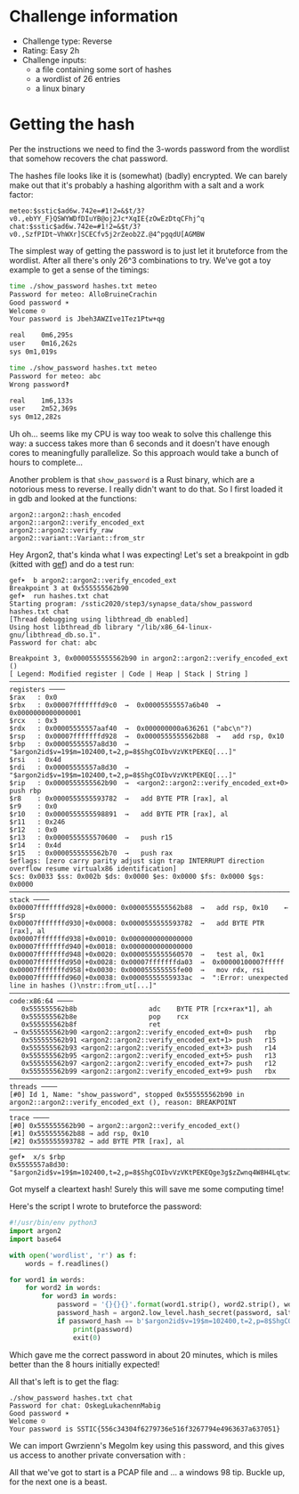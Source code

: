 Challenge information
=====================

* Challenge type: Reverse
* Rating: Easy    2h
* Challenge inputs:
    * a file containing some sort of hashes
    * a wordlist of 26 entries
    * a linux binary


Getting the hash
================

Per the instructions we need to find the 3-words password from the wordlist that somehow recovers the chat password.

The hashes file looks like it is (somewhat) (badly) encrypted. We can barely make out that it's probably a hashing algorithm with a salt and a work factor:
```
meteo:$sstic$ad6w.742e=#1!2=&$t/3?v0.,ebYY_F}QSWYWDfDIuYB@oj2Jc*XqIE{zOwEzDtqCFhj^q
chat:$sstic$ad6w.742e=#1!2=&$t/3?v0.,SzfPIDt~VhWXr]SCECfv5j2rZeob2Z.@4^pgqdU[AGMBW
```

The simplest way of getting the password is to just let it bruteforce from the wordlist. After all there's only 26^3 combinations to try. We've got a toy example to get a sense of the timings:
```bash
time ./show_password hashes.txt meteo
Password for meteo: AlloBruineCrachin
Good password ☀
Welcome ☺
Your password is Jbeh3AWZIve1Tez1Ptw+qg

real	0m6,295s
user	0m16,262s
sys	0m1,019s

time ./show_password hashes.txt meteo
Password for meteo: abc
Wrong password‽

real	1m6,133s
user	2m52,369s
sys	0m12,282s
```

Uh oh... seems like my CPU is way too weak to solve this challenge this way: a success takes more than 6 seconds and it doesn't have enough cores to meaningfully parallelize. So this approach would take a bunch of hours to complete...

Another problem is that ```show_password``` is a Rust binary, which are a notorious mess to reverse. I really didn't want to do that. So I first loaded it in gdb and looked at the functions:
```
argon2::argon2::hash_encoded
argon2::argon2::verify_encoded_ext
argon2::argon2::verify_raw
argon2::variant::Variant::from_str
```

Hey Argon2, that's kinda what I was expecting! Let's set a breakpoint in gdb (kitted with [gef](https://github.com/hugsy/gef)) and do a test run:
```
gef➤  b argon2::argon2::verify_encoded_ext
Breakpoint 3 at 0x555555562b90
gef➤  run hashes.txt chat
Starting program: /sstic2020/step3/synapse_data/show_password hashes.txt chat
[Thread debugging using libthread_db enabled]
Using host libthread_db library "/lib/x86_64-linux-gnu/libthread_db.so.1".
Password for chat: abc

Breakpoint 3, 0x0000555555562b90 in argon2::argon2::verify_encoded_ext ()
[ Legend: Modified register | Code | Heap | Stack | String ]
────────────────────────────────────────────────────────────────────────────────────────────────────────────────────────────────────────────────────────────────────────────────────────────── registers ────
$rax   : 0x0               
$rbx   : 0x00007fffffffd9c0  →  0x00005555557a6b40  →  0x0000000000000001
$rcx   : 0x3               
$rdx   : 0x00005555557aaf40  →  0x000000000a636261 ("abc\n"?)
$rsp   : 0x00007fffffffd928  →  0x0000555555562b88  →   add rsp, 0x10
$rbp   : 0x00005555557a8d30  →  "$argon2id$v=19$m=102400,t=2,p=8$ShgCOIbvVzVKtPEKEQ[...]"
$rsi   : 0x4d              
$rdi   : 0x00005555557a8d30  →  "$argon2id$v=19$m=102400,t=2,p=8$ShgCOIbvVzVKtPEKEQ[...]"
$rip   : 0x0000555555562b90  →  <argon2::argon2::verify_encoded_ext+0> push rbp
$r8    : 0x0000555555593782  →   add BYTE PTR [rax], al
$r9    : 0x0               
$r10   : 0x0000555555598891  →   add BYTE PTR [rax], al
$r11   : 0x246             
$r12   : 0x0               
$r13   : 0x0000555555570600  →   push r15
$r14   : 0x4d              
$r15   : 0x0000555555562b70  →   push rax
$eflags: [zero carry parity adjust sign trap INTERRUPT direction overflow resume virtualx86 identification]
$cs: 0x0033 $ss: 0x002b $ds: 0x0000 $es: 0x0000 $fs: 0x0000 $gs: 0x0000 
────────────────────────────────────────────────────────────────────────────────────────────────────────────────────────────────────────────────────────────────────────────────────────────────── stack ────
0x00007fffffffd928│+0x0000: 0x0000555555562b88  →   add rsp, 0x10	 ← $rsp
0x00007fffffffd930│+0x0008: 0x0000555555593782  →   add BYTE PTR [rax], al
0x00007fffffffd938│+0x0010: 0x0000000000000000
0x00007fffffffd940│+0x0018: 0x0000000000000000
0x00007fffffffd948│+0x0020: 0x0000555555560570  →   test al, 0x1
0x00007fffffffd950│+0x0028: 0x00007fffffffda03  →  0x00000100007fffff
0x00007fffffffd958│+0x0030: 0x000055555555fe00  →   mov rdx, rsi
0x00007fffffffd960│+0x0038: 0x00005555555933ac  →  ":Error: unexpected line in hashes ()\nstr::from_ut[...]"
──────────────────────────────────────────────────────────────────────────────────────────────────────────────────────────────────────────────────────────────────────────────────────────── code:x86:64 ────
   0x555555562b8b                  adc    BYTE PTR [rcx+rax*1], ah
   0x555555562b8e                  pop    rcx
   0x555555562b8f                  ret    
 → 0x555555562b90 <argon2::argon2::verify_encoded_ext+0> push   rbp
   0x555555562b91 <argon2::argon2::verify_encoded_ext+1> push   r15
   0x555555562b93 <argon2::argon2::verify_encoded_ext+3> push   r14
   0x555555562b95 <argon2::argon2::verify_encoded_ext+5> push   r13
   0x555555562b97 <argon2::argon2::verify_encoded_ext+7> push   r12
   0x555555562b99 <argon2::argon2::verify_encoded_ext+9> push   rbx
──────────────────────────────────────────────────────────────────────────────────────────────────────────────────────────────────────────────────────────────────────────────────────────────── threads ────
[#0] Id 1, Name: "show_password", stopped 0x555555562b90 in argon2::argon2::verify_encoded_ext (), reason: BREAKPOINT
────────────────────────────────────────────────────────────────────────────────────────────────────────────────────────────────────────────────────────────────────────────────────────────────── trace ────
[#0] 0x555555562b90 → argon2::argon2::verify_encoded_ext()
[#1] 0x555555562b88 → add rsp, 0x10
[#2] 0x555555593782 → add BYTE PTR [rax], al
─────────────────────────────────────────────────────────────────────────────────────────────────────────────────────────────────────────────────────────────────────────────────────────────────────────────
gef➤  x/s $rbp
0x5555557a8d30:	"$argon2id$v=19$m=102400,t=2,p=8$ShgCOIbvVzVKtPEKEQge3g$zZwnq4W8H4LqtwiCSAULQQ"
```

Got myself a cleartext hash! Surely this will save me some computing time!

Here's the script I wrote to bruteforce the password:
```python
#!/usr/bin/env python3
import argon2
import base64

with open('wordlist', 'r') as f:
    words = f.readlines()

for word1 in words:
    for word2 in words:
        for word3 in words:
            password = '{}{}{}'.format(word1.strip(), word2.strip(), word3.strip()).encode('utf-8')
            password_hash = argon2.low_level.hash_secret(password, salt=base64.b64decode('ShgCOIbvVzVKtPEKEQge3g=='), time_cost=2, memory_cost=102400, parallelism=8, hash_len=16, type=argon2.low_level.Type.ID, version=19)
            if password_hash == b'$argon2id$v=19$m=102400,t=2,p=8$ShgCOIbvVzVKtPEKEQge3g$zZwnq4W8H4LqtwiCSAULQQ':
                print(password)
                exit(0)
```

Which gave me the correct password in about 20 minutes, which is miles better than the 8 hours initially expected!

All that's left is to get the flag:
```
./show_password hashes.txt chat
Password for chat: OskegLukachennMabig
Good password ☀
Welcome ☺
Your password is SSTIC{556c34304f6279736e516f3267794e4963637a637051}
```

We can import Gwrzienn's Megolm key using this password, and this gives us access to another private conversation with :

All that we've got to start is a PCAP file and ... a windows 98 tip. Buckle up, for the next one is a beast.
